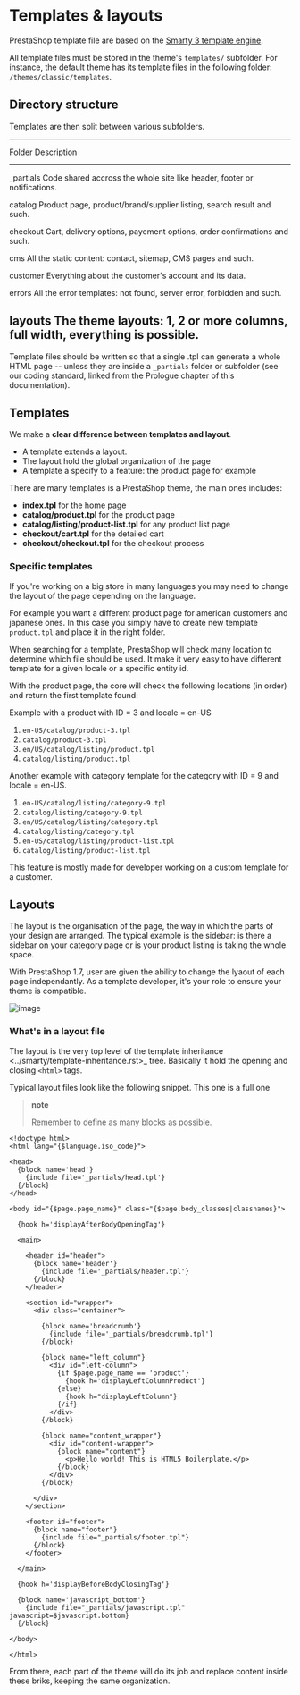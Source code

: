 Templates & layouts
===================

PrestaShop template file are based on the [Smarty 3 template
engine](http://www.smarty.net/v3_overview).

All template files must be stored in the theme's `templates/` subfolder.
For instance, the default theme has its template files in the following
folder: `/themes/classic/templates`.

Directory structure
-------------------

Templates are then split between various subfolders.

  -------------------------------------------------------------------------
  Folder       Description
  ------------ ------------------------------------------------------------
  \_partials   Code shared accross the whole site like header, footer or
               notifications.

  catalog      Product page, product/brand/supplier listing, search result
               and such.

  checkout     Cart, delivery options, payement options, order
               confirmations and such.

  cms          All the static content: contact, sitemap, CMS pages and
               such.

  customer     Everything about the customer's account and its data.

  errors       All the error templates: not found, server error, forbidden
               and such.

  layouts      The theme layouts: 1, 2 or more columns, full width,
               everything is possible.
  -------------------------------------------------------------------------

Template files should be written so that a single .tpl can generate a
whole HTML page -- unless they are inside a `_partials` folder or
subfolder (see our coding standard, linked from the Prologue chapter of
this documentation).

Templates
---------

We make a **clear difference between templates and layout**.

-   A template extends a layout.
-   The layout hold the global organization of the page
-   A template a specify to a feature: the product page for example

There are many templates is a PrestaShop theme, the main ones includes:

-   **index.tpl** for the home page
-   **catalog/product.tpl** for the product page
-   **catalog/listing/product-list.tpl** for any product list page
-   **checkout/cart.tpl** for the detailed cart
-   **checkout/checkout.tpl** for the checkout process

### Specific templates

If you're working on a big store in many languages you may need to
change the layout of the page depending on the language.

For example you want a different product page for american customers and
japanese ones. In this case you simply have to create new template
`product.tpl` and place it in the right folder.

When searching for a template, PrestaShop will check many location to
determine which file should be used. It make it very easy to have
different template for a given locale or a specific entity id.

With the product page, the core will check the following locations (in
order) and return the first template found:

Example with a product with ID = 3 and locale = en-US

1.  `en-US/catalog/product-3.tpl`
2.  `catalog/product-3.tpl`
3.  `en/US/catalog/listing/product.tpl`
4.  `catalog/listing/product.tpl`

Another example with category template for the category with ID = 9 and
locale = en-US.

1.  `en-US/catalog/listing/category-9.tpl`
2.  `catalog/listing/category-9.tpl`
3.  `en/US/catalog/listing/category.tpl`
4.  `catalog/listing/category.tpl`
5.  `en-US/catalog/listing/product-list.tpl`
6.  `catalog/listing/product-list.tpl`

This feature is mostly made for developer working on a custom template
for a customer.

Layouts
-------

The layout is the organisation of the page, the way in which the parts
of your design are arranged. The typical example is the sidebar: is
there a sidebar on your category page or is your product listing is
taking the whole space.

With PrestaShop 1.7, user are given the ability to change the lyaout of
each page independantly. As a template developer, it's your role to
ensure your theme is compatible.

![image](img/configure-layout.png)

### What's in a layout file

The layout is the very top level of the
template inheritance &lt;../smarty/template-inheritance.rst&gt;\_ tree.
Basically it hold the opening and closing `<html>` tags.

Typical layout files look like the following snippet. This one is a full
one

> **note**
>
> Remember to define as many blocks as possible.

``` {.sourceCode .smarty+html}
<!doctype html>
<html lang="{$language.iso_code}">

<head>
  {block name='head'}
    {include file='_partials/head.tpl'}
  {/block}
</head>

<body id="{$page.page_name}" class="{$page.body_classes|classnames}">

  {hook h='displayAfterBodyOpeningTag'}

  <main>

    <header id="header">
      {block name='header'}
        {include file='_partials/header.tpl'}
      {/block}
    </header>

    <section id="wrapper">
      <div class="container">

        {block name='breadcrumb'}
          {include file='_partials/breadcrumb.tpl'}
        {/block}

        {block name="left_column"}
          <div id="left-column">
            {if $page.page_name == 'product'}
              {hook h='displayLeftColumnProduct'}
            {else}
              {hook h="displayLeftColumn"}
            {/if}
          </div>
        {/block}

        {block name="content_wrapper"}
          <div id="content-wrapper">
            {block name="content"}
              <p>Hello world! This is HTML5 Boilerplate.</p>
            {/block}
          </div>
        {/block}

      </div>
    </section>

    <footer id="footer">
      {block name="footer"}
        {include file="_partials/footer.tpl"}
      {/block}
    </footer>

  </main>

  {hook h='displayBeforeBodyClosingTag'}

  {block name='javascript_bottom'}
    {include file="_partials/javascript.tpl" javascript=$javascript.bottom}
  {/block}

</body>

</html>
```

From there, each part of the theme will do its job and replace content
inside these briks, keeping the same organization.
